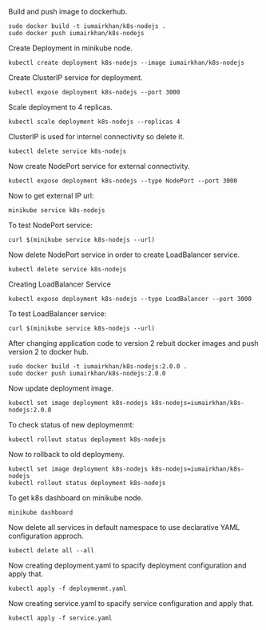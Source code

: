 Build and push image to dockerhub.
```
sudo docker build -t iumairkhan/k8s-nodejs .
sudo docker push iumairkhan/k8s-nodejs
```
Create Deployment in minikube node.
```
kubectl create deployment k8s-nodejs --image iumairkhan/k8s-nodejs
```
Create ClusterIP service for deployment.
```
kubectl expose deployment k8s-nodejs --port 3000
```

Scale deployment to 4 replicas.

```
kubectl scale deployment k8s-nodejs --replicas 4
```

ClusterIP is used for internel connectivity so delete it.
```
kubectl delete service k8s-nodejs
```

Now create NodePort service for external connectivity.
```
kubectl expose deployment k8s-nodejs --type NodePort --port 3000
```

Now to get external IP url:
```
minikube service k8s-nodejs
```

To test NodePort service:
```
curl $(minikube service k8s-nodejs --url)
```

Now delete NodePort service in order to create LoadBalancer service.
```
kubectl delete service k8s-nodejs
```

Creating LoadBalancer Service
```
kubectl expose deployment k8s-nodejs --type LoadBalancer --port 3000
```
To test LoadBalancer service:
```
curl $(minikube service k8s-nodejs --url)
```

After changing application code to version 2 rebuit docker images and push version 2 to docker hub.
```
sudo docker build -t iumairkhan/k8s-nodejs:2.0.0 .
sudo docker push iumairkhan/k8s-nodejs:2.0.0
```

Now  update deployment image.
```
kubectl set image deployment k8s-nodejs k8s-nodejs=iumairkhan/k8s-nodejs:2.0.0
```

To check status of new deploymenmt:
```
kubectl rollout status deployment k8s-nodejs
```

Now to rollback to old deploymeny.
```
kubectl set image deployment k8s-nodejs k8s-nodejs=iumairkhan/k8s-nodejs
kubectl rollout status deployment k8s-nodejs
```
To get k8s dashboard on minikube node.
```
minikube dashboard
```
Now delete all services in default namespace to use declarative YAML configuration approch.
```
kubectl delete all --all
```
Now creating deployment.yaml to spacify deployment configuration and apply that.
```
kubectl apply -f deploymenmt.yaml
```
Now creating service.yaml to spacify service configuration and apply that.
```
kubectl apply -f service.yaml
```